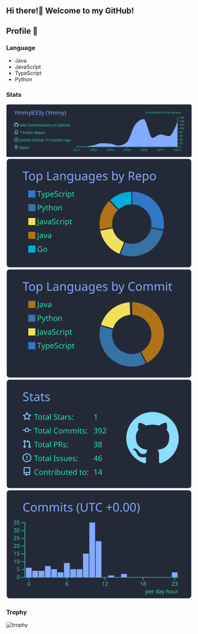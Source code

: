 ## Hi there!👋 Welcome to my GitHub!

## Profile 🤴
### Language
- Java
- JavaScript
- TypeScript
- Python

### Stats
[![](https://raw.githubusercontent.com/Ymmy833y/Ymmy833y/main/profile-summary-card-output/blueberry/0-profile-details.svg)](https://github.com/vn7n24fzkq/github-profile-summary-cards)
[![](https://raw.githubusercontent.com/Ymmy833y/Ymmy833y/main/profile-summary-card-output/blueberry/1-repos-per-language.svg)](https://github.com/vn7n24fzkq/github-profile-summary-cards) [![](https://raw.githubusercontent.com/Ymmy833y/Ymmy833y/main/profile-summary-card-output/blueberry/2-most-commit-language.svg)](https://github.com/vn7n24fzkq/github-profile-summary-cards)
[![](https://raw.githubusercontent.com/Ymmy833y/Ymmy833y/main/profile-summary-card-output/blueberry/3-stats.svg)](https://github.com/vn7n24fzkq/github-profile-summary-cards) [![](https://raw.githubusercontent.com/Ymmy833y/Ymmy833y/main/profile-summary-card-output/blueberry/4-productive-time.svg)](https://github.com/vn7n24fzkq/github-profile-summary-cards)

### Trophy
![trophy](https://github-profile-trophy.vercel.app/?username=Ymmy833y&theme=gruvbox)
